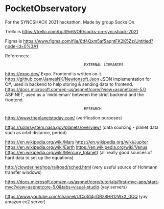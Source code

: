 # PocketObservatory
For the SYNCSHACK 2021 hackathon. Made by group Socks On.

Trello is https://trello.com/b/i39y6VOR/socks-on-syncshack-2021

Figma is https://www.figma.com/file/6tf4Qxm5af5aqntFK2K5Zz/Untitled?node-id=0%3A1

References:

										EXTERNAL LIBRARIES
https://expo.dev/							Expo. Frontend is written on it.
https://github.com/JamesNK/Newtonsoft.Json				JSON implementation for C#, used in backend to help storing & sending data to frontend.
https://docs.microsoft.com/en-us/aspnet/core/?view=aspnetcore-5.0	ASP.NET, used as a 'middleman' between the strict backend and the frontend.


										RESEARCH
https://www.theplanetstoday.com/ 					(verification purposes)

https://solarsystem.nasa.gov/planets/overview/ 		(data sourcing - planet data such as orbit distance, period)

https://en.wikipedia.org/wiki/Mars
https://en.wikipedia.org/wiki/Jupiter
https://en.wikipedia.org/wiki/Earth
https://en.wikipedia.org/wiki/Venus
https://en.wikipedia.org/wiki/Mercury_(planet)
													(all really good sources of hard data to set up the equations)

http://clowder.net/hop/railroad/sched.html			(very useful source of Hohmann transfer windows)

https://docs.microsoft.com/en-us/aspnet/core/tutorials/first-mvc-app/start-mvc?view=aspnetcore-5.0&tabs=visual-studio
								(yay servers)
								
https://www.youtube.com/channel/UCx3i14jrDRz8HR1zWxX_0OQ	(yay amazon ec2 server)


